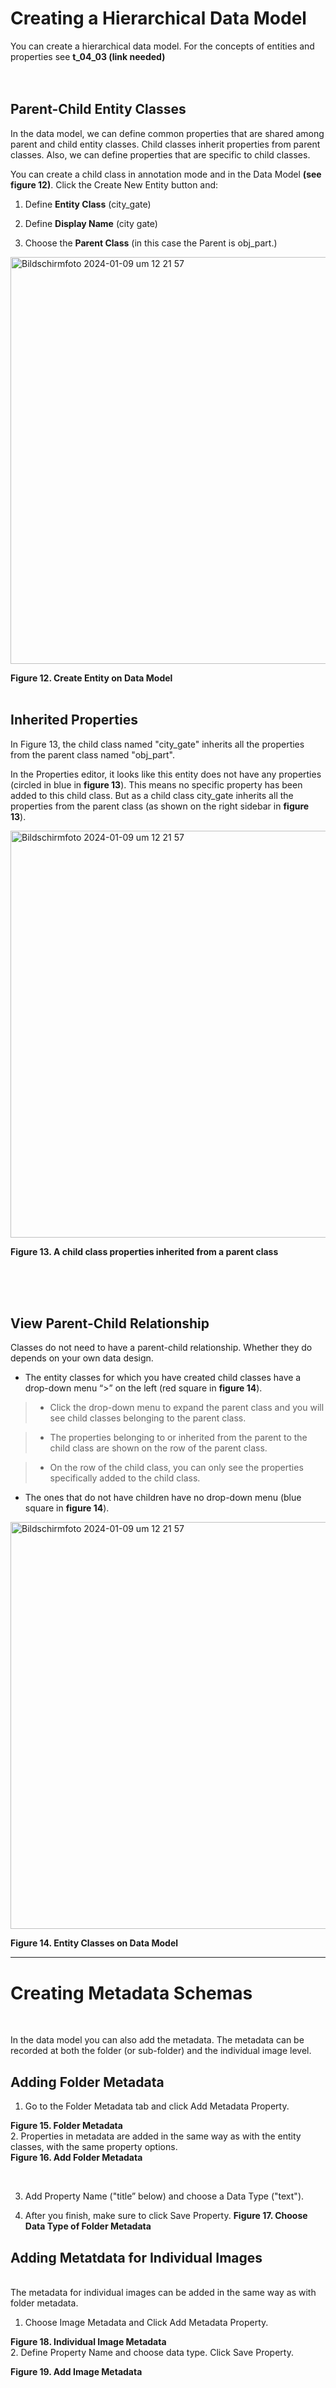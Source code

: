# Creating a Hierarchical Data Model
You can create a hierarchical data model. For the concepts of entities and properties see __t_04_03 (link needed)__ 
<br/><br/><br/>

## Parent-Child Entity Classes 

 



In the data model, we can define common properties that are shared among parent and child entity classes. Child classes inherit properties from parent classes. Also, we can define properties that are specific to child classes.  

You can create a child class in annotation mode and in the Data Model __(see figure 12)__. Click the Create New Entity button and: 

1. Define **Entity Class** (city_gate) 

1. Define **Display Name** (city gate) 

1. Choose the **Parent Class** (in this case the Parent is obj_part.) 

<img width="651" alt="Bildschirmfoto 2024-01-09 um 12 21 57" src="https://github.com/sunkyulee22/asset/assets/160752064/ac5361a3-d350-45fb-96f6-eba7664fe221)">
<br/>

**Figure 12. Create Entity on Data Model**
<br/><br/>

## Inherited Properties

In Figure 13, the child class named "city_gate" inherits all the properties from the parent class named "obj_part".  

In the Properties editor, it looks like this entity does not have any properties (circled in blue in **figure 13**). This means no specific property has been added to this child class. But as a child class city_gate inherits all the properties from the parent class (as shown on the right sidebar in **figure 13**).

<img width="651" alt="Bildschirmfoto 2024-01-09 um 12 21 57" src="https://github.com/sunkyulee22/asset/assets/160752064/1ba17ef9-e3b5-471f-ac42-15bc23c96e37"> 
<br/>

**Figure 13. A child class properties inherited from a parent class** 

<br/><br/><br/>

## View Parent-Child Relationship

Classes do not need to have a parent-child relationship. Whether they do depends on your own data design. 

* The entity classes for which you have created child classes have a drop-down menu “>” on the left (red square in **figure 14**). 

> * Click the drop-down menu to expand the parent class and you will see child classes belonging to the parent class.  

> * The properties belonging to or inherited from the parent to the child class are shown on the row of the parent class.  

> * On the row of the child class, you can only see the properties specifically added to the child class. 

* The ones that do not have children have no drop-down menu (blue square in **figure 14**).  

<img width="651" alt="Bildschirmfoto 2024-01-09 um 12 21 57" src="https://github.com/sunkyulee22/asset/assets/160752064/d74b60d6-8a84-4312-975f-498fb7c8c571">
<br/>

**Figure 14. Entity Classes on Data Model**



***

# Creating Metadata Schemas
<br/>

In the data model you can also add the metadata. The metadata can be recorded at both the folder (or sub-folder) and the individual image level. 

## Adding Folder Metadata

1. Go to the Folder Metadata tab and click Add Metadata Property. 


**Figure 15. Folder Metadata** 
<br/>
2. Properties in metadata are added in the same way as with the entity classes, with the same property options.  
**Figure 16. Add Folder Metadata**

 <br/>

3. Add Property Name ("title” below) and choose a Data Type ("text").  

4. After you finish, make sure to click Save Property. 
**Figure 17. Choose Data Type of Folder Metadata**

## Adding Metatdata for Individual Images
 <br/>
The metadata for individual images can be added in the same way as with folder metadata.  

1. Choose Image Metadata and Click Add Metadata Property. 

**Figure 18. Individual Image Metadata** 
 <br/>
2. Define Property Name and choose data type. Click Save Property. 

**Figure 19. Add Image Metadata**
 <br/>

